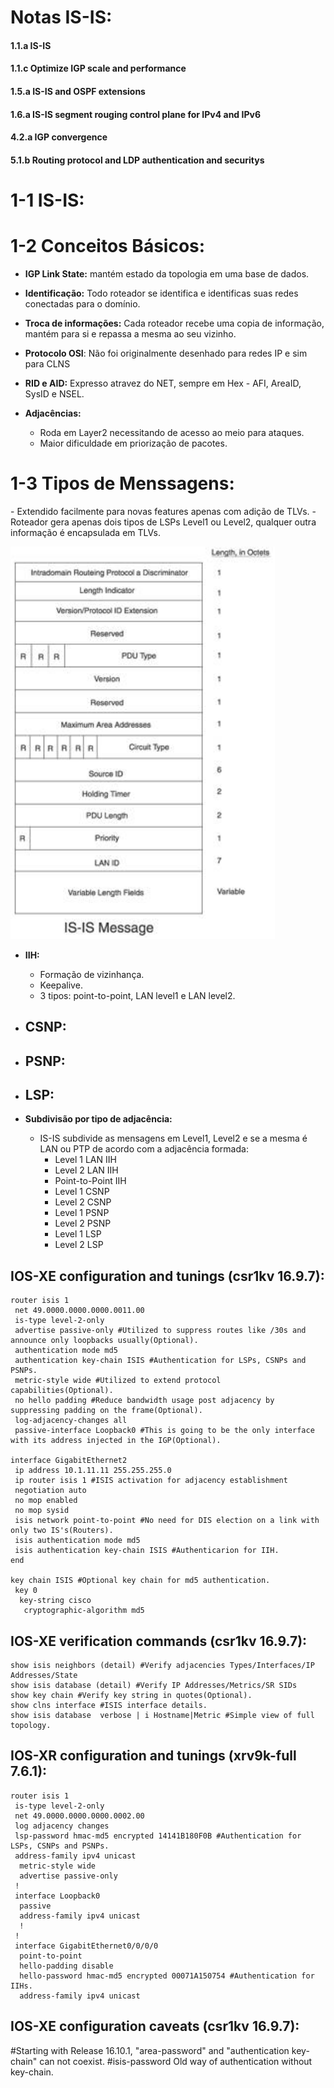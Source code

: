 <h1>Notas IS-IS:</h1>

<h4>1.1.a IS-IS</h4>
<h4>1.1.c Optimize IGP scale and performance</h4>
<h4>1.5.a IS-IS and OSPF extensions</h4>
<h4>1.6.a IS-IS segment rouging control plane for IPv4 and IPv6</h4>
<h4>4.2.a IGP convergence</h4>
<h4>5.1.b Routing protocol and LDP authentication and securitys</h4>

<h1>1-1 IS-IS:</h1>

<h1>1-2 Conceitos Básicos:</h1>

- **IGP Link State:** mantém estado da topologia em uma base de dados.
- **Identificação:** Todo roteador se identifica e identificas suas redes conectadas para o domínio.
- **Troca de informações:** Cada roteador recebe uma copia de informação, mantém para si e repassa a mesma ao seu vizinho.
- **Protocolo OSI**: Não foi originalmente desenhado para redes IP e sim para CLNS
- **RID e AID:** Expresso atravez do NET, sempre em Hex - AFI, AreaID, SysID e NSEL.

- **Adjacências:**
   - Roda em Layer2 necessitando de acesso ao meio para ataques.
   - Maior dificuldade em priorização de pacotes.

<h1>1-3 Tipos de Menssagens:</h1>
- Extendido facilmente para novas features apenas com adição de TLVs.
- Roteador gera apenas dois tipos de LSPs Level1 ou Level2, qualquer outra informação é encapsulada em TLVs.

   ![Cabeçalho ISIS](/Imagens/isis-header.png)

- **IIH:**
    - Formação de vizinhança.
    - Keepalive.
    - 3 tipos: point-to-point, LAN level1 e LAN level2. 
- **CSNP:**
    - 
- **PSNP:**
    - 
- **LSP:**
    - 

- **Subdivisão por tipo de adjacência:**
   - IS-IS subdivide as mensagens em Level1, Level2 e se a mesma é LAN ou PTP de acordo com a adjacência formada:
      - Level 1 LAN IIH
      - Level 2 LAN IIH
      - Point-to-Point IIH
      - Level 1 CSNP
      - Level 2 CSNP
      - Level 1 PSNP
      - Level 2 PSNP
      - Level 1 LSP
      - Level 2 LSP

<h2>IOS-XE configuration and tunings (csr1kv 16.9.7):</h2>

    router isis 1
     net 49.0000.0000.0000.0011.00
     is-type level-2-only
     advertise passive-only #Utilized to suppress routes like /30s and announce only loopbacks usually(Optional).
     authentication mode md5
     authentication key-chain ISIS #Authentication for LSPs, CSNPs and PSNPs.
     metric-style wide #Utilized to extend protocol capabilities(Optional).
     no hello padding #Reduce bandwidth usage post adjacency by suppressing padding on the frame(Optional).
     log-adjacency-changes all
     passive-interface Loopback0 #This is going to be the only interface with its address injected in the IGP(Optional).
    
    interface GigabitEthernet2
     ip address 10.1.11.11 255.255.255.0
     ip router isis 1 #ISIS activation for adjacency establishment
     negotiation auto
     no mop enabled
     no mop sysid
     isis network point-to-point #No need for DIS election on a link with only two IS's(Routers).
     isis authentication mode md5
     isis authentication key-chain ISIS #Authenticarion for IIH.
    end
    
    key chain ISIS #Optional key chain for md5 authentication.
     key 0
      key-string cisco
       cryptographic-algorithm md5

<h2>IOS-XE verification commands (csr1kv 16.9.7):</h2>

    show isis neighbors (detail) #Verify adjacencies Types/Interfaces/IP Addresses/State
    show isis database (detail) #Verify IP Addresses/Metrics/SR SIDs
    show key chain #Verify key string in quotes(Optional).
    show clns interface #ISIS interface details.
    show isis database  verbose | i Hostname|Metric #Simple view of full topology.

<h2>IOS-XR configuration and tunings (xrv9k-full 7.6.1):</h2>

    router isis 1
     is-type level-2-only
     net 49.0000.0000.0000.0002.00
     log adjacency changes
     lsp-password hmac-md5 encrypted 14141B180F0B #Authentication for LSPs, CSNPs and PSNPs.
     address-family ipv4 unicast
      metric-style wide
      advertise passive-only
     !
     interface Loopback0
      passive
      address-family ipv4 unicast
      !
     !
     interface GigabitEthernet0/0/0/0
      point-to-point
      hello-padding disable
      hello-password hmac-md5 encrypted 00071A150754 #Authentication for IIHs.
      address-family ipv4 unicast

<h2>IOS-XE configuration caveats (csr1kv 16.9.7):</h2>

#Starting with Release 16.10.1, "area-password" and "authentication key-chain" can not coexist.
#isis-password Old way of authentication without key-chain.
